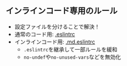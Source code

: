## インラインコード専用のルール

-   設定ファイルを分けることで解決！
-   通常のコード用: [.eslintrc](https://github.com/azu/JavaScript-Plugin-Architecture/blob/master/.eslintrc ".eslintrc")
-   インラインコード用: [.md.eslintrc](https://github.com/azu/JavaScript-Plugin-Architecture/blob/master/.md.eslintrc ".md.eslintrc")
    -   `.eslintrc`を継承して一部ルールを緩和
    -   `no-undef`や`no-unused-vars`などを無効化
